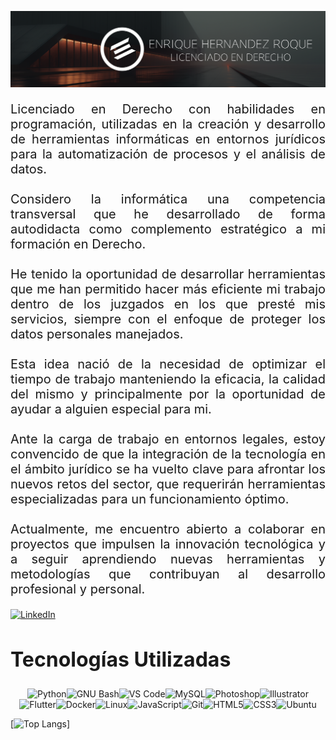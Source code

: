 ![Banner git](baner_git.png)

<p style="font-size: 20px; text-align: justify;">
Licenciado en Derecho con habilidades en programación, utilizadas en la creación y desarrollo de herramientas informáticas en entornos jurídicos para la automatización de procesos y el análisis de datos.
<br><br>
Considero la informática una competencia transversal que he desarrollado de forma autodidacta como complemento estratégico a mi formación en Derecho.
<br><br>
He tenido la oportunidad de desarrollar herramientas que me han permitido hacer más eficiente mi trabajo dentro de los juzgados en los que presté mis servicios, siempre con el enfoque de proteger los datos personales manejados.
<br><br>
Esta idea nació de la necesidad de optimizar el tiempo de trabajo manteniendo la eficacia, la calidad del mismo y principalmente por la oportunidad de ayudar a alguien especial para mi.
<br><br>
Ante la carga de trabajo en entornos legales, estoy convencido de que la integración de la tecnología en el ámbito jurídico se ha vuelto clave para afrontar los nuevos retos del sector, que requerirán herramientas especializadas para un funcionamiento óptimo.
<br><br>
Actualmente, me encuentro abierto a colaborar en proyectos que impulsen la innovación tecnológica y a seguir aprendiendo nuevas herramientas y metodologías que contribuyan al desarrollo profesional y personal.
</p>

[![LinkedIn](https://img.shields.io/badge/linkedin-%230077B5.svg?style=for-the-badge&logo=linkedin&logoColor=white)](https://www.linkedin.com/in/enrique-hernandez-roque-80ba991ab)

<h2 style="font-size: 32px;">Tecnologías Utilizadas</h2>

<p align="center">
<img src="https://raw.githubusercontent.com/danielcranney/readme-generator/main/public/icons/skills/python-colored.svg" width="36" height="36" alt="Python" title="Python"/><img src="https://raw.githubusercontent.com/danielcranney/readme-generator/main/public/icons/skills/gnubash.svg" width="36" height="36" alt="GNU Bash" title="GNU Bash"/><img src="https://raw.githubusercontent.com/danielcranney/readme-generator/main/public/icons/skills/visualstudiocode-colored.svg" width="36" height="36" alt="VS Code" title="VS Code"/><img src="https://raw.githubusercontent.com/danielcranney/readme-generator/main/public/icons/skills/mysql-colored.svg" width="36" height="36" alt="MySQL" title="MySQL"/><img src="https://raw.githubusercontent.com/danielcranney/readme-generator/main/public/icons/skills/photoshop-colored-dark.svg" width="36" height="36" alt="Photoshop" title="Photoshop"/><img src="https://raw.githubusercontent.com/danielcranney/readme-generator/main/public/icons/skills/illustrator-colored-dark.svg" width="36" height="36" alt="Illustrator" title="Illustrator"/><img src="https://raw.githubusercontent.com/danielcranney/readme-generator/main/public/icons/skills/flutter-colored.svg" width="36" height="36" alt="Flutter" title="Flutter"/><img src="https://raw.githubusercontent.com/danielcranney/readme-generator/main/public/icons/skills/docker-colored.svg" width="36" height="36" alt="Docker" title="Docker"/><img src="https://raw.githubusercontent.com/danielcranney/readme-generator/main/public/icons/skills/linux-colored.svg" width="36" height="36" alt="Linux" title="Linux"/><img src="https://raw.githubusercontent.com/danielcranney/readme-generator/main/public/icons/skills/javascript-colored.svg" alt="JavaScript" title="JavaScript" width="36" height="36" /><img src="https://raw.githubusercontent.com/danielcranney/readme-generator/main/public/icons/skills/git-colored.svg" alt="Git" title="Git" width="36" height="36" /><img src="https://raw.githubusercontent.com/danielcranney/readme-generator/main/public/icons/skills/html5-colored.svg" alt="HTML5" title="HTML5" width="36" height="36" /><img src="https://raw.githubusercontent.com/danielcranney/readme-generator/main/public/icons/skills/css3-colored.svg" alt="CSS3" title="CSS3" width="36" height="36" /><img src="https://raw.githubusercontent.com/danielcranney/readme-generator/main/public/icons/skills/ubuntu-colored.svg" alt="Ubuntu" title="Ubuntu" width="36" height="36" />
</p>

[![Top Langs](https://github-readme-stats.vercel.app/api/top-langs/?username=deadjoker514&layout=donut&theme=dark&locale=es)]

